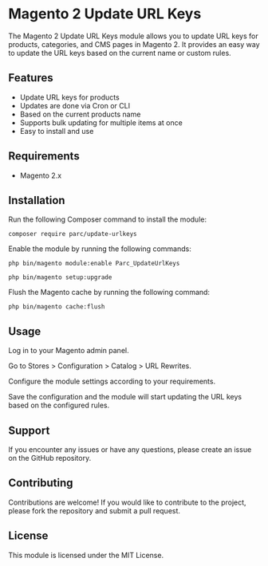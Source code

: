 # Magento 2 Update URL Keys

The Magento 2 Update URL Keys module allows you to update URL keys for products, categories, and CMS pages in Magento 2. It provides an easy way to update the URL keys based on the current name or custom rules.

## Features

- Update URL keys for products
- Updates are done via Cron or CLI
- Based on the current products name
- Supports bulk updating for multiple items at once
- Easy to install and use

## Requirements

- Magento 2.x

## Installation

Run the following Composer command to install the module:

```shell
composer require parc/update-urlkeys
```
Enable the module by running the following commands:

```shell
php bin/magento module:enable Parc_UpdateUrlKeys

php bin/magento setup:upgrade
```
Flush the Magento cache by running the following command:

```shell
php bin/magento cache:flush
```

## Usage
Log in to your Magento admin panel.

Go to Stores > Configuration > Catalog > URL Rewrites.

Configure the module settings according to your requirements.

Save the configuration and the module will start updating the URL keys based on the configured rules.

## Support
If you encounter any issues or have any questions, please create an issue on the GitHub repository.

## Contributing
Contributions are welcome! If you would like to contribute to the project, please fork the repository and submit a pull request.

## License
This module is licensed under the MIT License.
